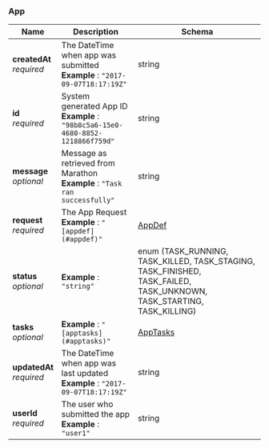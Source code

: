 
<a name="app"></a>
### App

|Name|Description|Schema|
|---|---|---|
|**createdAt**  <br>*required*|The DateTime when app was submitted  <br>**Example** : `"2017-09-07T18:17:19Z"`|string|
|**id**  <br>*required*|System generated App ID  <br>**Example** : `"98b8c5a6-15e0-4680-8852-1218866f759d"`|string|
|**message**  <br>*optional*|Message as retrieved from Marathon  <br>**Example** : `"Task ran successfully"`|string|
|**request**  <br>*required*|The App Request  <br>**Example** : `"[appdef](#appdef)"`|[AppDef](AppDef.md#appdef)|
|**status**  <br>*optional*|**Example** : `"string"`|enum (TASK_RUNNING, TASK_KILLED, TASK_STAGING, TASK_FINISHED, TASK_FAILED, TASK_UNKNOWN, TASK_STARTING, TASK_KILLING)|
|**tasks**  <br>*optional*|**Example** : `"[apptasks](#apptasks)"`|[AppTasks](AppTasks.md#apptasks)|
|**updatedAt**  <br>*required*|The DateTime when app was last updated  <br>**Example** : `"2017-09-07T18:17:19Z"`|string|
|**userId**  <br>*required*|The user who submitted the app  <br>**Example** : `"user1"`|string|



